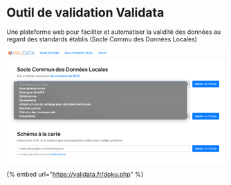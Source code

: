 # Outil de validation Validata

Une plateforme web pour faciliter et automatiser la validité des données au regard des standards établis \(Socle Commu des Données Locales\)

![](../../.gitbook/assets/image%20%289%29.png)

{% embed url="https://validata.fr/doku.php" %}



